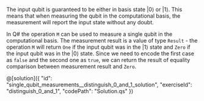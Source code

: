 The input qubit is guaranteed to be either in basis state $|0\rangle$ or $|1\rangle$. This means that when measuring the qubit in the computational basis, the measurement will report the input state without any doubt.

In Q# the operation `M` can be used to measure a single qubit in the computational basis. The measurement result is a value of type `Result` - the operation `M` will return `One` if the input qubit was in the $|1\rangle$ state and `Zero` if the input qubit was in the $|0\rangle$ state. Since we need to encode the first case as `false` and the second one as `true`, we can return the result of equality comparison between measurement result and `Zero`.

@[solution]({
    "id": "single_qubit_measurements__distinguish_0_and_1_solution",
    "exerciseId": "distinguish_0_and_1",
    "codePath": "Solution.qs"
})
